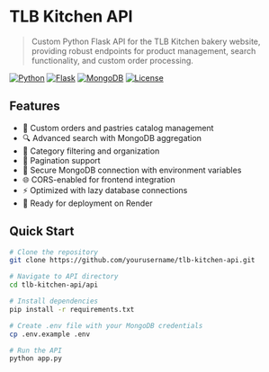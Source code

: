 # TLB Kitchen API

> Custom Python Flask API for the TLB Kitchen bakery website, providing robust endpoints for product management, search functionality, and custom order processing.

[![Python](https://img.shields.io/badge/python-3.9+-blue.svg)](https://www.python.org/downloads/)
[![Flask](https://img.shields.io/badge/flask-3.0.0-green.svg)](https://flask.palletsprojects.com/)
[![MongoDB](https://img.shields.io/badge/mongodb-atlas-brightgreen.svg)](https://www.mongodb.com/cloud/atlas)
[![License](https://img.shields.io/badge/license-MIT-blue.svg)](LICENSE)

## Features

- 🍰 Custom orders and pastries catalog management
- 🔍 Advanced search with MongoDB aggregation
- 📁 Category filtering and organization
- 📄 Pagination support
- 🔐 Secure MongoDB connection with environment variables
- 🌐 CORS-enabled for frontend integration
- ⚡ Optimized with lazy database connections
- 🚀 Ready for deployment on Render

## Quick Start

```bash
# Clone the repository
git clone https://github.com/yourusername/tlb-kitchen-api.git

# Navigate to API directory
cd tlb-kitchen-api/api

# Install dependencies
pip install -r requirements.txt

# Create .env file with your MongoDB credentials
cp .env.example .env

# Run the API
python app.py
